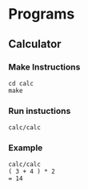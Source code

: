 # Programs

## Calculator
### Make Instructions
```
cd calc
make
```

### Run instuctions
`calc/calc`

### Example
```
calc/calc
( 3 + 4 ) * 2
= 14
```

